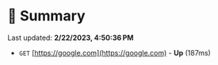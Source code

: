 # 📖 Summary
Last updated: **2/22/2023, 4:50:36 PM**

- `GET` [https://google.com](https://google.com) - **Up** (187ms)
